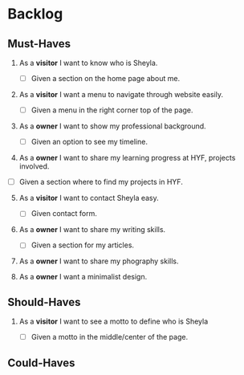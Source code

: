 # Backlog

## Must-Haves

1. As a **visitor** I want to know who is Sheyla.

   - [ ] Given a section on the home page about me.

2. As a **visitor** I want a menu to navigate through website easily.

   - [ ] Given a menu in the right corner top of the page.

3. As a **owner** I want to show my professional background.

   - [ ] Given an option to see my timeline.

4. As a **owner** I want to share my learning progress at HYF, projects involved.

- [ ] Given a section where to find my projects in HYF.

5. As a **visitor** I want to contact Sheyla easy.

   - [ ] Given contact form.

6. As a **owner** I want to share my writing skills.

   - [ ] Given a section for my articles.

7. As a **owner** I want to share my phography skills.

8. As a **owner** I want a minimalist design.

## Should-Haves

1. As a **visitor** I want to see a motto to define who is Sheyla

   - [ ] Given a motto in the middle/center of the page.

## Could-Haves
